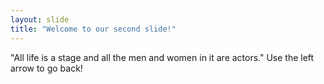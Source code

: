 ```yaml
---
layout: slide
title: "Welcome to our second slide!"
---
```

"All life is a stage and all the men and women in it are actors."
Use the left arrow to go back!

